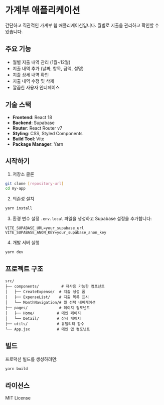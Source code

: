 # 가계부 애플리케이션

간단하고 직관적인 가계부 웹 애플리케이션입니다. 월별로 지출을 관리하고 확인할 수 있습니다.

## 주요 기능

- 월별 지출 내역 관리 (1월~12월)
- 지출 내역 추가 (날짜, 항목, 금액, 설명)
- 지출 상세 내역 확인
- 지출 내역 수정 및 삭제
- 깔끔한 사용자 인터페이스

## 기술 스택

- **Frontend**: React 18
- **Backend**: Supabase
- **Router**: React Router v7
- **Styling**: CSS, Styled Components
- **Build Tool**: Vite
- **Package Manager**: Yarn

## 시작하기

1. 저장소 클론
```bash
git clone [repository-url]
cd my-app
```

2. 의존성 설치
```bash
yarn install
```

3. 환경 변수 설정
`.env.local` 파일을 생성하고 Supabase 설정을 추가합니다:
```
VITE_SUPABASE_URL=your_supabase_url
VITE_SUPABASE_ANON_KEY=your_supabase_anon_key
```

4. 개발 서버 실행
```bash
yarn dev
```

## 프로젝트 구조

```
src/
├── components/          # 재사용 가능한 컴포넌트
│   ├── CreateExpense/  # 지출 생성 폼
│   ├── ExpenseList/    # 지출 목록 표시
│   └── MonthNavigation/# 월 선택 네비게이션
├── pages/              # 페이지 컴포넌트
│   ├── Home/          # 메인 페이지
│   └── Detail/        # 상세 페이지
├── utils/             # 유틸리티 함수
└── App.jsx            # 메인 앱 컴포넌트
```

## 빌드

프로덕션 빌드를 생성하려면:
```bash
yarn build
```

## 라이선스

MIT License
